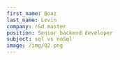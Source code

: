 ```yaml
---
first_name: Boaz
last_name: Levin
company: r&d master
position: Senior backend developer
subject: sql vs noSql
image: /img/02.png
---
```


